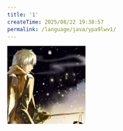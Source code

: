 ```yaml
---
title: '1'
createTime: 2025/08/22 19:38:57
permalink: /language/java/ypa9lwv1/
---
```


![Java语言基础](/logo.png)
